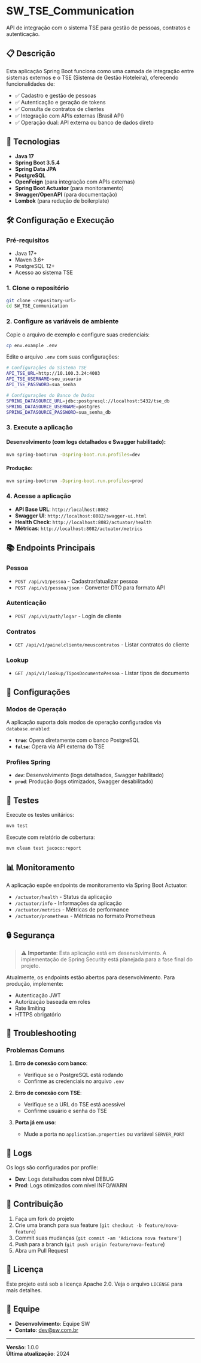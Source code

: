 # SW_TSE_Communication

API de integração com o sistema TSE para gestão de pessoas, contratos e autenticação.

## 📋 Descrição

Esta aplicação Spring Boot funciona como uma camada de integração entre sistemas externos e o TSE (Sistema de Gestão Hoteleira), oferecendo funcionalidades de:

- ✅ Cadastro e gestão de pessoas
- ✅ Autenticação e geração de tokens
- ✅ Consulta de contratos de clientes
- ✅ Integração com APIs externas (Brasil API)
- ✅ Operação dual: API externa ou banco de dados direto

## 🚀 Tecnologias

- **Java 17**
- **Spring Boot 3.5.4**
- **Spring Data JPA**
- **PostgreSQL**
- **OpenFeign** (para integração com APIs externas)
- **Spring Boot Actuator** (para monitoramento)
- **Swagger/OpenAPI** (para documentação)
- **Lombok** (para redução de boilerplate)

## 🛠️ Configuração e Execução

### Pré-requisitos

- Java 17+
- Maven 3.6+
- PostgreSQL 12+
- Acesso ao sistema TSE

### 1. Clone o repositório

```bash
git clone <repository-url>
cd SW_TSE_Communication
```

### 2. Configure as variáveis de ambiente

Copie o arquivo de exemplo e configure suas credenciais:

```bash
cp env.example .env
```

Edite o arquivo `.env` com suas configurações:

```bash
# Configurações do Sistema TSE
API_TSE_URL=http://10.100.3.24:4003
API_TSE_USERNAME=seu_usuario
API_TSE_PASSWORD=sua_senha

# Configurações do Banco de Dados
SPRING_DATASOURCE_URL=jdbc:postgresql://localhost:5432/tse_db
SPRING_DATASOURCE_USERNAME=postgres
SPRING_DATASOURCE_PASSWORD=sua_senha_db
```

### 3. Execute a aplicação

#### Desenvolvimento (com logs detalhados e Swagger habilitado):
```bash
mvn spring-boot:run -Dspring-boot.run.profiles=dev
```

#### Produção:
```bash
mvn spring-boot:run -Dspring-boot.run.profiles=prod
```

### 4. Acesse a aplicação

- **API Base URL**: `http://localhost:8082`
- **Swagger UI**: `http://localhost:8082/swagger-ui.html`
- **Health Check**: `http://localhost:8082/actuator/health`
- **Métricas**: `http://localhost:8082/actuator/metrics`

## 📚 Endpoints Principais

### Pessoa
- `POST /api/v1/pessoa` - Cadastrar/atualizar pessoa
- `POST /api/v1/pessoa/json` - Converter DTO para formato API

### Autenticação
- `POST /api/v1/auth/logar` - Login de cliente

### Contratos
- `GET /api/v1/painelcliente/meuscontratos` - Listar contratos do cliente

### Lookup
- `GET /api/v1/lookup/TiposDocumentoPessoa` - Listar tipos de documento

## 🔧 Configurações

### Modos de Operação

A aplicação suporta dois modos de operação configurados via `database.enabled`:

- **`true`**: Opera diretamente com o banco PostgreSQL
- **`false`**: Opera via API externa do TSE

### Profiles Spring

- **`dev`**: Desenvolvimento (logs detalhados, Swagger habilitado)
- **`prod`**: Produção (logs otimizados, Swagger desabilitado)

## 🧪 Testes

Execute os testes unitários:

```bash
mvn test
```

Execute com relatório de cobertura:

```bash
mvn clean test jacoco:report
```

## 📊 Monitoramento

A aplicação expõe endpoints de monitoramento via Spring Boot Actuator:

- `/actuator/health` - Status da aplicação
- `/actuator/info` - Informações da aplicação
- `/actuator/metrics` - Métricas de performance
- `/actuator/prometheus` - Métricas no formato Prometheus

## 🔒 Segurança

> ⚠️ **Importante**: Esta aplicação está em desenvolvimento. A implementação de Spring Security está planejada para a fase final do projeto.

Atualmente, os endpoints estão abertos para desenvolvimento. Para produção, implemente:

- Autenticação JWT
- Autorização baseada em roles
- Rate limiting
- HTTPS obrigatório

## 🐛 Troubleshooting

### Problemas Comuns

1. **Erro de conexão com banco**:
   - Verifique se o PostgreSQL está rodando
   - Confirme as credenciais no arquivo `.env`

2. **Erro de conexão com TSE**:
   - Verifique se a URL do TSE está acessível
   - Confirme usuário e senha do TSE

3. **Porta já em uso**:
   - Mude a porta no `application.properties` ou variável `SERVER_PORT`

## 📝 Logs

Os logs são configurados por profile:

- **Dev**: Logs detalhados com nível DEBUG
- **Prod**: Logs otimizados com nível INFO/WARN

## 🤝 Contribuição

1. Faça um fork do projeto
2. Crie uma branch para sua feature (`git checkout -b feature/nova-feature`)
3. Commit suas mudanças (`git commit -am 'Adiciona nova feature'`)
4. Push para a branch (`git push origin feature/nova-feature`)
5. Abra um Pull Request

## 📄 Licença

Este projeto está sob a licença Apache 2.0. Veja o arquivo `LICENSE` para mais detalhes.

## 👥 Equipe

- **Desenvolvimento**: Equipe SW
- **Contato**: dev@sw.com.br

---

**Versão**: 1.0.0  
**Última atualização**: 2024
